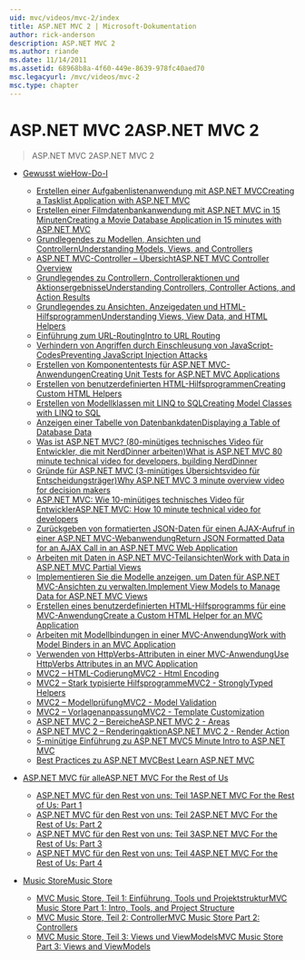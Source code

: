 ```yaml
---
uid: mvc/videos/mvc-2/index
title: ASP.NET MVC 2 | Microsoft-Dokumentation
author: rick-anderson
description: ASP.NET MVC 2
ms.author: riande
ms.date: 11/14/2011
ms.assetid: 68968b8a-4f60-449e-8639-978fc40aed70
msc.legacyurl: /mvc/videos/mvc-2
msc.type: chapter
---
```

<a name="aspnet-mvc-2"></a><span data-ttu-id="4c975-103">ASP.NET MVC 2</span><span class="sxs-lookup"><span data-stu-id="4c975-103">ASP.NET MVC 2</span></span>
====================
> <span data-ttu-id="4c975-104">ASP.NET MVC 2</span><span class="sxs-lookup"><span data-stu-id="4c975-104">ASP.NET MVC 2</span></span>


- [<span data-ttu-id="4c975-105">Gewusst wie</span><span class="sxs-lookup"><span data-stu-id="4c975-105">How-Do-I</span></span>](how-do-i/index.md)

    - [<span data-ttu-id="4c975-106">Erstellen einer Aufgabenlistenanwendung mit ASP.NET MVC</span><span class="sxs-lookup"><span data-stu-id="4c975-106">Creating a Tasklist Application with ASP.NET MVC</span></span>](how-do-i/creating-a-tasklist-application-with-aspnet-mvc.md)
    - [<span data-ttu-id="4c975-107">Erstellen einer Filmdatenbankanwendung mit ASP.NET MVC in 15 Minuten</span><span class="sxs-lookup"><span data-stu-id="4c975-107">Creating a Movie Database Application in 15 minutes with ASP.NET MVC</span></span>](how-do-i/creating-a-movie-database-application-in-15-minutes-with-aspnet-mvc.md)
    - [<span data-ttu-id="4c975-108">Grundlegendes zu Modellen, Ansichten und Controllern</span><span class="sxs-lookup"><span data-stu-id="4c975-108">Understanding Models, Views, and Controllers</span></span>](how-do-i/understanding-models-views-and-controllers.md)
    - [<span data-ttu-id="4c975-109">ASP.NET MVC-Controller – Übersicht</span><span class="sxs-lookup"><span data-stu-id="4c975-109">ASP.NET MVC Controller Overview</span></span>](how-do-i/aspnet-mvc-controller-overview.md)
    - [<span data-ttu-id="4c975-110">Grundlegendes zu Controllern, Controlleraktionen und Aktionsergebnisse</span><span class="sxs-lookup"><span data-stu-id="4c975-110">Understanding Controllers, Controller Actions, and Action Results</span></span>](how-do-i/understanding-controllers-controller-actions-and-action-results.md)
    - [<span data-ttu-id="4c975-111">Grundlegendes zu Ansichten, Anzeigedaten und HTML-Hilfsprogrammen</span><span class="sxs-lookup"><span data-stu-id="4c975-111">Understanding Views, View Data, and HTML Helpers</span></span>](how-do-i/understanding-views-view-data-and-html-helpers.md)
    - [<span data-ttu-id="4c975-112">Einführung zum URL-Routing</span><span class="sxs-lookup"><span data-stu-id="4c975-112">Intro to URL Routing</span></span>](how-do-i/an-introduction-to-url-routing.md)
    - [<span data-ttu-id="4c975-113">Verhindern von Angriffen durch Einschleusung von JavaScript-Codes</span><span class="sxs-lookup"><span data-stu-id="4c975-113">Preventing JavaScript Injection Attacks</span></span>](how-do-i/preventing-javascript-injection-attacks.md)
    - [<span data-ttu-id="4c975-114">Erstellen von Komponententests für ASP.NET MVC-Anwendungen</span><span class="sxs-lookup"><span data-stu-id="4c975-114">Creating Unit Tests for ASP.NET MVC Applications</span></span>](how-do-i/creating-unit-tests-for-aspnet-mvc-applications.md)
    - [<span data-ttu-id="4c975-115">Erstellen von benutzerdefinierten HTML-Hilfsprogrammen</span><span class="sxs-lookup"><span data-stu-id="4c975-115">Creating Custom HTML Helpers</span></span>](how-do-i/creating-custom-html-helpers.md)
    - [<span data-ttu-id="4c975-116">Erstellen von Modellklassen mit LINQ to SQL</span><span class="sxs-lookup"><span data-stu-id="4c975-116">Creating Model Classes with LINQ to SQL</span></span>](how-do-i/creating-model-classes-with-linq-to-sql.md)
    - [<span data-ttu-id="4c975-117">Anzeigen einer Tabelle von Datenbankdaten</span><span class="sxs-lookup"><span data-stu-id="4c975-117">Displaying a Table of Database Data</span></span>](how-do-i/displaying-a-table-of-database-data.md)
    - [<span data-ttu-id="4c975-118">Was ist ASP.NET MVC? (80-minütiges technisches Video für Entwickler, die mit NerdDinner arbeiten)</span><span class="sxs-lookup"><span data-stu-id="4c975-118">What is ASP.NET MVC 80 minute technical video for developers, building NerdDinner</span></span>](how-do-i/what-is-aspnet-mvc-80-minute-technical-video-for-developers-building-nerddinner.md)
    - [<span data-ttu-id="4c975-119">Gründe für ASP.NET MVC (3-minütiges Übersichtsvideo für Entscheidungsträger)</span><span class="sxs-lookup"><span data-stu-id="4c975-119">Why ASP.NET MVC 3 minute overview video for decision makers</span></span>](how-do-i/why-aspnet-mvc-3-minute-overview-video-for-decision-makers.md)
    - [<span data-ttu-id="4c975-120">ASP.NET MVC: Wie 10-minütiges technisches Video für Entwickler</span><span class="sxs-lookup"><span data-stu-id="4c975-120">ASP.NET MVC: How 10 minute technical video for developers</span></span>](how-do-i/aspnet-mvc-how-10-minute-technical-video-for-developers.md)
    - [<span data-ttu-id="4c975-121">Zurückgeben von formatierten JSON-Daten für einen AJAX-Aufruf in einer ASP.NET MVC-Webanwendung</span><span class="sxs-lookup"><span data-stu-id="4c975-121">Return JSON Formatted Data for an AJAX Call in an ASP.NET MVC Web Application</span></span>](how-do-i/how-do-i-return-json-formatted-data-for-an-ajax-call-in-an-aspnet-mvc-web-application.md)
    - [<span data-ttu-id="4c975-122">Arbeiten mit Daten in ASP.NET MVC-Teilansichten</span><span class="sxs-lookup"><span data-stu-id="4c975-122">Work with Data in ASP.NET MVC Partial Views</span></span>](how-do-i/how-do-i-work-with-data-in-aspnet-mvc-partial-views.md)
    - [<span data-ttu-id="4c975-123">Implementieren Sie die Modelle anzeigen, um Daten für ASP.NET MVC-Ansichten zu verwalten.</span><span class="sxs-lookup"><span data-stu-id="4c975-123">Implement View Models to Manage Data for ASP.NET MVC Views</span></span>](how-do-i/how-do-i-implement-view-models-to-manage-data-for-aspnet-mvc-views.md)
    - [<span data-ttu-id="4c975-124">Erstellen eines benutzerdefinierten HTML-Hilfsprogramms für eine MVC-Anwendung</span><span class="sxs-lookup"><span data-stu-id="4c975-124">Create a Custom HTML Helper for an MVC Application</span></span>](how-do-i/how-do-i-create-a-custom-html-helper-for-an-mvc-application.md)
    - [<span data-ttu-id="4c975-125">Arbeiten mit Modellbindungen in einer MVC-Anwendung</span><span class="sxs-lookup"><span data-stu-id="4c975-125">Work with Model Binders in an MVC Application</span></span>](how-do-i/how-do-i-work-with-model-binders-in-an-mvc-application.md)
    - [<span data-ttu-id="4c975-126">Verwenden von HttpVerbs-Attributen in einer MVC-Anwendung</span><span class="sxs-lookup"><span data-stu-id="4c975-126">Use HttpVerbs Attributes in an MVC Application</span></span>](how-do-i/how-do-i-use-httpverbs-attributes-in-an-mvc-application.md)
    - [<span data-ttu-id="4c975-127">MVC2 – HTML-Codierung</span><span class="sxs-lookup"><span data-stu-id="4c975-127">MVC2 - Html Encoding</span></span>](how-do-i/mvc2-html-encoding.md)
    - [<span data-ttu-id="4c975-128">MVC2 – Stark typisierte Hilfsprogramme</span><span class="sxs-lookup"><span data-stu-id="4c975-128">MVC2 - StronglyTyped Helpers</span></span>](how-do-i/mvc2-stronglytyped-helpers.md)
    - [<span data-ttu-id="4c975-129">MVC2 – Modellprüfung</span><span class="sxs-lookup"><span data-stu-id="4c975-129">MVC2 - Model Validation</span></span>](how-do-i/mvc2-model-validation.md)
    - [<span data-ttu-id="4c975-130">MVC2 – Vorlagenanpassung</span><span class="sxs-lookup"><span data-stu-id="4c975-130">MVC2 - Template Customization</span></span>](how-do-i/mvc2-template-customization.md)
    - [<span data-ttu-id="4c975-131">ASP.NET MVC 2 – Bereiche</span><span class="sxs-lookup"><span data-stu-id="4c975-131">ASP.NET MVC 2 - Areas</span></span>](how-do-i/aspnet-mvc-2-areas.md)
    - [<span data-ttu-id="4c975-132">ASP.NET MVC 2 – Renderingaktion</span><span class="sxs-lookup"><span data-stu-id="4c975-132">ASP.NET MVC 2 - Render Action</span></span>](how-do-i/aspnet-mvc-2-render-action.md)
    - [<span data-ttu-id="4c975-133">5-minütige Einführung zu ASP.NET MVC</span><span class="sxs-lookup"><span data-stu-id="4c975-133">5 Minute Intro to ASP.NET MVC</span></span>](how-do-i/5-minute-introduction-to-aspnet-mvc.md)
    - [<span data-ttu-id="4c975-134">Best Practices zu ASP.NET MVC</span><span class="sxs-lookup"><span data-stu-id="4c975-134">Best Learn ASP.NET MVC</span></span>](how-do-i/how-to-best-learn-asp-net-mvc.md)
- [<span data-ttu-id="4c975-135">ASP.NET MVC für alle</span><span class="sxs-lookup"><span data-stu-id="4c975-135">ASP.NET MVC For the Rest of Us</span></span>](aspnet-mvc-for-the-rest-of-us/index.md)

    - [<span data-ttu-id="4c975-136">ASP.NET MVC für den Rest von uns: Teil 1</span><span class="sxs-lookup"><span data-stu-id="4c975-136">ASP.NET MVC For the Rest of Us: Part 1</span></span>](aspnet-mvc-for-the-rest-of-us/aspnet-mvc-for-the-rest-of-us-part-1.md)
    - [<span data-ttu-id="4c975-137">ASP.NET MVC für den Rest von uns: Teil 2</span><span class="sxs-lookup"><span data-stu-id="4c975-137">ASP.NET MVC For the Rest of Us: Part 2</span></span>](aspnet-mvc-for-the-rest-of-us/aspnet-mvc-for-the-rest-of-us-part-2.md)
    - [<span data-ttu-id="4c975-138">ASP.NET MVC für den Rest von uns: Teil 3</span><span class="sxs-lookup"><span data-stu-id="4c975-138">ASP.NET MVC For the Rest of Us: Part 3</span></span>](aspnet-mvc-for-the-rest-of-us/aspnet-mvc-for-the-rest-of-us-part-3.md)
    - [<span data-ttu-id="4c975-139">ASP.NET MVC für den Rest von uns: Teil 4</span><span class="sxs-lookup"><span data-stu-id="4c975-139">ASP.NET MVC For the Rest of Us: Part 4</span></span>](aspnet-mvc-for-the-rest-of-us/aspnet-mvc-for-the-rest-of-us-part-4.md)
- [<span data-ttu-id="4c975-140">Music Store</span><span class="sxs-lookup"><span data-stu-id="4c975-140">Music Store</span></span>](music-store/index.md)

    - [<span data-ttu-id="4c975-141">MVC Music Store, Teil 1: Einführung, Tools und Projektstruktur</span><span class="sxs-lookup"><span data-stu-id="4c975-141">MVC Music Store Part 1: Intro, Tools, and Project Structure</span></span>](music-store/mvc-music-store-part-1-intro-tools-and-project-structure.md)
    - [<span data-ttu-id="4c975-142">MVC Music Store, Teil 2: Controller</span><span class="sxs-lookup"><span data-stu-id="4c975-142">MVC Music Store Part 2: Controllers</span></span>](music-store/mvc-music-store-part-2-controllers.md)
    - [<span data-ttu-id="4c975-143">MVC Music Store, Teil 3: Views und ViewModels</span><span class="sxs-lookup"><span data-stu-id="4c975-143">MVC Music Store Part 3: Views and ViewModels</span></span>](music-store/mvc-music-store-part-3-views-and-viewmodels.md)
